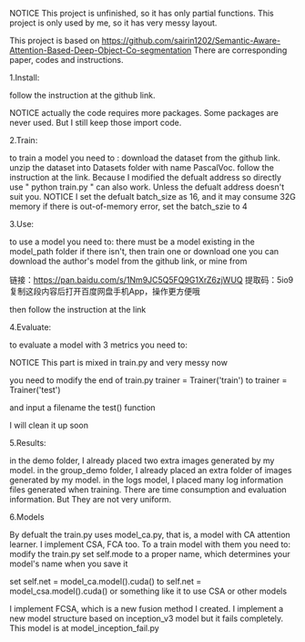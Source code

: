 NOTICE
This project is unfinished, so it has only partial functions.
This project is only used by me, so it has very messy layout.

This project is based on https://github.com/sairin1202/Semantic-Aware-Attention-Based-Deep-Object-Co-segmentation 
There are corresponding paper, codes and instructions.

1.Install:

follow the instruction at the github link.

NOTICE
actually the code requires more packages. 
Some packages are never used. 
But I still keep those import code.

2.Train:

to train a model you need to :
download the dataset from the github link.
unzip the dataset into Datasets folder with name PascalVoc.
follow the instruction at the link.
Because I modified the defualt address so directly use " python train.py " can also work.
Unless the defualt address doesn't suit you.
NOTICE
I set the defualt batch_size as 16, and it may consume 32G memory
if there is out-of-memory error, set the batch_szie to 4


3.Use:

to use a model you need to:
there must be a model existing in the model_path folder
if there isn't, then train one or download one
you can download the author's model from the github link, or mine from 

链接：https://pan.baidu.com/s/1Nm9JC5Q5FQ9G1XrZ6zjWUQ 
提取码：5io9 
复制这段内容后打开百度网盘手机App，操作更方便哦

then follow the instruction at the link


4.Evaluate:

to evaluate a model with 3 metrics you need to:

NOTICE
This part is mixed in train.py and very messy now


you need to modify the end of train.py
trainer = Trainer('train')
to
trainer = Trainer('test')

and input a filename the test() function

I will clean it up soon

5.Results:

in the demo folder, I already placed two extra images generated by my model.
in the group_demo folder, I already placed an extra folder of images generated by my model.
in the logs model, I placed many log information files generated when training. There are time consumption and evaluation information. But They are not very uniform.

6.Models

By defualt the train.py uses model_ca.py, that is, a model with CA attention learner.
I implement CSA, FCA too.
To a train model with them you need to:
modify the train.py
set 
self.mode
to a proper name, which determines your model's name when you save it

set 
self.net = model_ca.model().cuda()
to
self.net = model_csa.model().cuda()
or something like it to use CSA or other models

I implement FCSA, which is a new fusion method I created.
I implement a new model structure based on inception_v3 model but it fails completely. This model is at model_inception_fail.py




